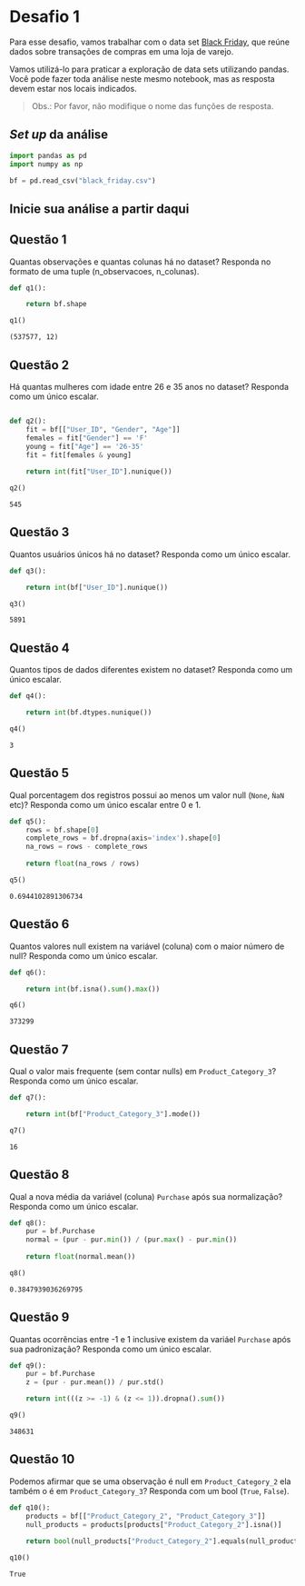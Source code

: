 
# Desafio 1

Para esse desafio, vamos trabalhar com o data set [Black Friday](https://www.kaggle.com/mehdidag/black-friday), que reúne dados sobre transações de compras em uma loja de varejo.

Vamos utilizá-lo para praticar a exploração de data sets utilizando pandas. Você pode fazer toda análise neste mesmo notebook, mas as resposta devem estar nos locais indicados.

> Obs.: Por favor, não modifique o nome das funções de resposta.

## _Set up_ da análise


```python
import pandas as pd
import numpy as np
```


```python
bf = pd.read_csv("black_friday.csv")
```

## Inicie sua análise a partir daqui

## Questão 1

Quantas observações e quantas colunas há no dataset? Responda no formato de uma tuple (n_observacoes, n_colunas).


```python
def q1():

    return bf.shape
```


```python
q1()
```




    (537577, 12)



## Questão 2

Há quantas mulheres com idade entre 26 e 35 anos no dataset? Responda como um único escalar.


```python

def q2():
    fit = bf[["User_ID", "Gender", "Age"]]
    females = fit["Gender"] == 'F'
    young = fit["Age"] == '26-35'
    fit = fit[females & young]
    
    return int(fit["User_ID"].nunique())
```


```python
q2()
```




    545



## Questão 3

Quantos usuários únicos há no dataset? Responda como um único escalar.


```python
def q3():

    return int(bf["User_ID"].nunique())
```


```python
q3()
```




    5891



## Questão 4

Quantos tipos de dados diferentes existem no dataset? Responda como um único escalar.


```python
def q4():

    return int(bf.dtypes.nunique())
```


```python
q4()
```




    3



## Questão 5

Qual porcentagem dos registros possui ao menos um valor null (`None`, `ǸaN` etc)? Responda como um único escalar entre 0 e 1.


```python
def q5():
    rows = bf.shape[0]
    complete_rows = bf.dropna(axis='index').shape[0]
    na_rows = rows - complete_rows
    
    return float(na_rows / rows)
```


```python
q5()
```




    0.6944102891306734



## Questão 6

Quantos valores null existem na variável (coluna) com o maior número de null? Responda como um único escalar.


```python
def q6():

    return int(bf.isna().sum().max())
```


```python
q6()
```




    373299



## Questão 7

Qual o valor mais frequente (sem contar nulls) em `Product_Category_3`? Responda como um único escalar.


```python
def q7():

    return int(bf["Product_Category_3"].mode())
```


```python
q7()
```




    16



## Questão 8

Qual a nova média da variável (coluna) `Purchase` após sua normalização? Responda como um único escalar.


```python
def q8():
    pur = bf.Purchase
    normal = (pur - pur.min()) / (pur.max() - pur.min())
    
    return float(normal.mean())
```


```python
q8()
```




    0.3847939036269795



## Questão 9

Quantas ocorrências entre -1 e 1 inclusive existem da variáel `Purchase` após sua padronização? Responda como um único escalar.


```python
def q9():
    pur = bf.Purchase
    z = (pur - pur.mean()) / pur.std()

    return int(((z >= -1) & (z <= 1)).dropna().sum())
```


```python
q9()
```




    348631



## Questão 10

Podemos afirmar que se uma observação é null em `Product_Category_2` ela também o é em `Product_Category_3`? Responda com um bool (`True`, `False`).


```python
def q10():
    products = bf[["Product_Category_2", "Product_Category_3"]]
    null_products = products[products["Product_Category_2"].isna()]
    
    return bool(null_products["Product_Category_2"].equals(null_products["Product_Category_3"]))
```


```python
q10()
```




    True


